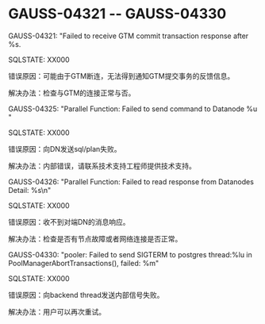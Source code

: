 # GAUSS-04321 -- GAUSS-04330

GAUSS-04321: "Failed to receive GTM commit transaction response after %s.

SQLSTATE: XX000

错误原因：可能由于GTM断连，无法得到通知GTM提交事务的反馈信息。

解决办法：检查与GTM的连接正常与否。

GAUSS-04325: "Parallel Function: Failed to send command to Datanode %u "

SQLSTATE: XX000

错误原因：向DN发送sql/plan失败。

解决办法：内部错误，请联系技术支持工程师提供技术支持。

GAUSS-04326: "Parallel Function: Failed to read response from Datanodes Detail: %s\\n"

SQLSTATE: XX000

错误原因：收不到对端DN的消息响应。

解决办法：检查是否有节点故障或者网络连接是否正常。

GAUSS-04330: "pooler: Failed to send SIGTERM to postgres thread:%lu in PoolManagerAbortTransactions\(\), failed: %m"

SQLSTATE: XX000

错误原因：向backend thread发送内部信号失败。

解决办法：用户可以再次重试。

